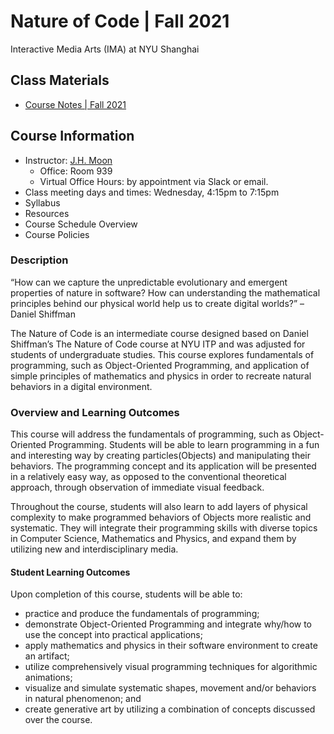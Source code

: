 # Nature of Code | Fall 2021
Interactive Media Arts (IMA) at NYU Shanghai

## Class Materials
* [Course Notes | Fall 2021](https://docs.google.com/document/d/1MDHpYCoOG09ujAOl9OF1QPv4Pva4LG7kiY_XPKwryTs/edit?usp=sharing)

## Course Information
* Instructor: [J.H. Moon](mailto:jh.moon@nyu.edu)
  * Office: Room 939
  * Virtual Office Hours: by appointment via Slack or email.
* Class meeting days and times: Wednesday, 4:15pm to 7:15pm 
* Syllabus
* Resources
* Course Schedule Overview
* Course Policies

### Description
“How can we capture the unpredictable evolutionary and emergent properties of nature in software? How can understanding the mathematical principles behind our physical world help us to create digital worlds?” – Daniel Shiffman

The Nature of Code is an intermediate course designed based on Daniel Shiffman’s The Nature of Code course at NYU ITP and was adjusted for students of undergraduate studies. This course explores fundamentals of programming, such as Object-Oriented Programming, and application of simple principles of mathematics and physics in order to recreate natural behaviors in a digital environment.

 
### Overview and Learning Outcomes
This course will address the fundamentals of programming, such as Object-Oriented Programming. Students will be able to learn programming in a fun and interesting way by creating particles(Objects) and manipulating their behaviors. The programming concept and its application will be presented in a relatively easy way, as opposed to the conventional theoretical approach, through observation of immediate visual feedback.

Throughout the course, students will also learn to add layers of physical complexity to make programmed behaviors of Objects more realistic and systematic. They will integrate their programming skills with diverse topics in Computer Science, Mathematics and Physics, and expand them by utilizing new and interdisciplinary media.
 
#### Student Learning Outcomes
Upon completion of this course, students will be able to:
* practice and produce the fundamentals of programming;
* demonstrate Object-Oriented Programming and integrate why/how to use the concept into practical applications;
* apply mathematics and physics in their software environment to create an artifact;
* utilize comprehensively visual programming techniques for algorithmic animations;
* visualize and simulate systematic shapes, movement and/or behaviors in natural phenomenon; and
* create generative art by utilizing a combination of concepts discussed over the course.
